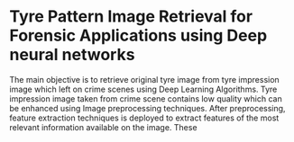 # Tyre Pattern Image Retrieval for Forensic Applications using Deep neural networks
The main objective is to retrieve original tyre image from tyre impression image which left on crime scenes using Deep Learning Algorithms.
Tyre impression image taken from crime scene contains low quality which can be enhanced using Image preprocessing techniques.
After preprocessing, feature extraction techniques is deployed to extract features of the most relevant information available on the image. These
